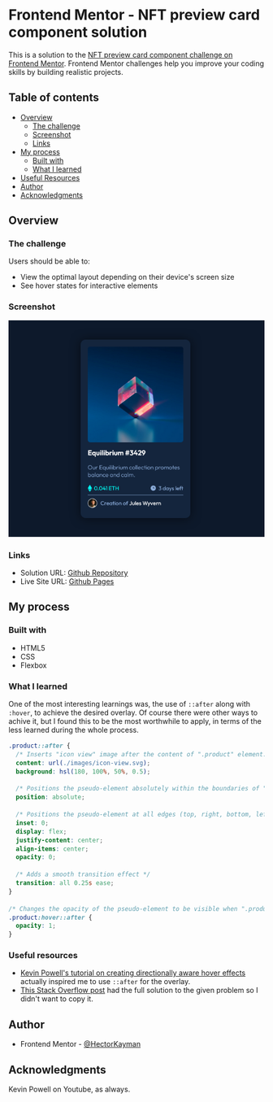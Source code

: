 # Frontend Mentor - NFT preview card component solution

This is a solution to the [NFT preview card component challenge on Frontend Mentor](https://www.frontendmentor.io/challenges/nft-preview-card-component-SbdUL_w0U). Frontend Mentor challenges help you improve your coding skills by building realistic projects.

## Table of contents

- [Overview](#overview)
  - [The challenge](#the-challenge)
  - [Screenshot](#screenshot)
  - [Links](#links)
- [My process](#my-process)
  - [Built with](#built-with)
  - [What I learned](#what-i-learned)
- [Useful Resources](#useful-resources)
- [Author](#author)
- [Acknowledgments](#acknowledgments)

## Overview

### The challenge

Users should be able to:

- View the optimal layout depending on their device's screen size
- See hover states for interactive elements

### Screenshot

![](./screenshots/desktop-version.png)

### Links

- Solution URL: [Github Repository](https://github.com/HectorKayman/nft-preview-card-component)
- Live Site URL: [Github Pages](https://hectorkayman.github.io/nft-preview-card-component/)

## My process

### Built with

- HTML5
- CSS
- Flexbox

### What I learned

One of the most interesting learnings was, the use of `::after` along with `:hover`, to achieve the desired overlay. Of course there were other ways to achive it, but I found this to be the most worthwhile to apply, in terms of the less learned during the whole process.

```css
.product::after {
  /* Inserts "icon view" image after the content of ".product" element. */
  content: url(./images/icon-view.svg);
  background: hsl(180, 100%, 50%, 0.5);

  /* Positions the pseudo-element absolutely within the boundaries of ".product". */
  position: absolute;

  /* Positions the pseudo-element at all edges (top, right, bottom, left) of ".product" element, covering it completely. */
  inset: 0;
  display: flex;
  justify-content: center;
  align-items: center;
  opacity: 0;

  /* Adds a smooth transition effect */
  transition: all 0.25s ease;
}

/* Changes the opacity of the pseudo-element to be visible when ".product" element is hovered over. */
.product:hover::after {
  opacity: 1;
}
```

### Useful resources

- [Kevin Powell's tutorial on creating directionally aware hover effects](https://www.youtube.com/watch?v=G_h2pGZcOzc) actually inspired me to use `::after` for the overlay.
- [This Stack Overflow post](https://stackoverflow.com/questions/71103867/display-an-image-on-top-of-another-css-using-hover) had the full solution to the given problem so I didn't want to copy it.

## Author

- Frontend Mentor - [@HectorKayman](https://www.frontendmentor.io/profile/HectorKayman)

## Acknowledgments

Kevin Powell on Youtube, as always.
